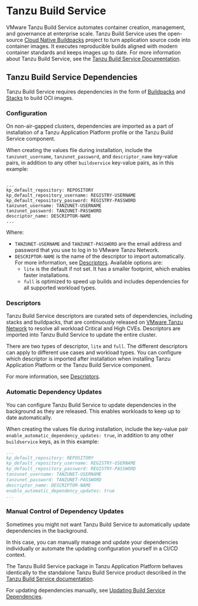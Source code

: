 # Tanzu Build Service

VMware Tanzu Build Service automates container creation, management, and governance at enterprise scale.
Tanzu Build Service uses the open-source [Cloud Native Buildpacks](https://buildpacks.io/)
project to turn application source code into container images.
It executes reproducible builds aligned with modern container standards and keeps images up to date.
For more information about Tanzu Build Service, see the
[Tanzu Build Service Documentation](https://docs.vmware.com/en/VMware-Tanzu-Build-Service/index.html).

## <a id="dependencies"></a> Tanzu Build Service Dependencies

Tanzu Build Service requires dependencies in the form of
[Buildpacks](https://docs.vmware.com/en/VMware-Tanzu-Buildpacks/index.html) and
[Stacks](https://docs.vmware.com/en/VMware-Tanzu-Buildpacks/services/tanzu-buildpacks/GUID-stacks.html)
to build OCI images.

### <a id="configuration"></a> Configuration

On non-air-gapped clusters, dependencies are imported as a part of installation of a
Tanzu Application Platform profile or the Tanzu Build Service component.

When creating the values file during installation, include the `tanzunet_username`, `tanzunet_password`,
and `descriptor_name` key-value pairs, in addition to any other `buildservice` key-value pairs, as
in this example:

<code>
...
kp_default_repository: REPOSITORY
kp_default_repository_username: REGISTRY-USERNAME
kp_default_repository_password: REGISTRY-PASSWORD
tanzunet_username: TANZUNET-USERNAME
tanzunet_password: TANZUNET-PASSWORD
descriptor_name: DESCRIPTOR-NAME
...
</code>

Where:

- `TANZUNET-USERNAME` and `TANZUNET-PASSWORD` are the email address and password that you use to log in to VMware Tanzu Network.
- `DESCRIPTOR-NAME` is the name of the descriptor to import automatically. For more information, see [Descriptors](#descriptors). Available options are:
    * `lite` is the default if not set. It has a smaller footprint, which enables faster installations.
    * `full` is optimized to speed up builds and includes dependencies for all supported workload types.

### <a id="descriptors"></a> Descriptors

Tanzu Build Service descriptors are curated sets of dependencies, including stacks and buildpacks, that are
continuously released on [VMware Tanzu Network](https://network.pivotal.io/products/tbs-dependencies/)
to resolve all workload Critical and High CVEs.
Descriptors are imported into Tanzu Build Service to update the entire cluster.

There are two types of descriptor, `lite` and `full`.
The different descriptors can apply to different use cases and workload types.
You can configure which descriptor is imported after installation when installing
Tanzu Application Platform or the Tanzu Build Service component.

For more information, see [Descriptors](descriptors.html).

### <a id="auto-updates"></a> Automatic Dependency Updates

You can configure Tanzu Build Service to update dependencies in the background as they are released.
This enables workloads to keep up to date automatically.

When creating the values file during installation, include the key-value pair
`enable_automatic_dependency_updates: true`, in addition to any other `buildservice` keys, as in this
example:

```yaml
...
kp_default_repository: REPOSITORY
kp_default_repository_username: REGISTRY-USERNAME
kp_default_repository_password: REGISTRY-PASSWORD
tanzunet_username: TANZUNET-USERNAME
tanzunet_password: TANZUNET-PASSWORD
descriptor_name: DESCRIPTOR-NAME
enable_automatic_dependency_updates: true
...
```

### <a id="manual-updates"></a> Manual Control of Dependency Updates

Sometimes you might not want Tanzu Build Service to automatically update dependencies in the
background.

In this case, you can manually manage and update your dependencies individually or automate the
updating configuration yourself in a CI/CD context.

The Tanzu Build Service package in Tanzu Application Platform behaves identically to the standalone
Tanzu Build Service product described in the
[Tanzu Build Service documentation](https://docs.vmware.com/en/VMware-Tanzu-Build-Service/index.html).

For updating dependencies manually, see [Updating Build Service Dependencies](https://docs.vmware.com/en/Tanzu-Build-Service/1.5/vmware-tanzu-build-service/GUID-updating-deps.html#bulk-update).
